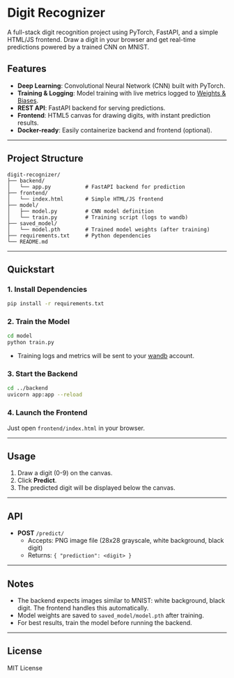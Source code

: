 # Digit Recognizer

A full-stack digit recognition project using PyTorch, FastAPI, and a simple HTML/JS frontend. Draw a digit in your browser and get real-time predictions powered by a trained CNN on MNIST.

## Features

- **Deep Learning**: Convolutional Neural Network (CNN) built with PyTorch.
- **Training & Logging**: Model training with live metrics logged to [Weights & Biases](https://wandb.ai/).
- **REST API**: FastAPI backend for serving predictions.
- **Frontend**: HTML5 canvas for drawing digits, with instant prediction results.
- **Docker-ready**: Easily containerize backend and frontend (optional).

---

## Project Structure

```
digit-recognizer/
├── backend/
│   └── app.py           # FastAPI backend for prediction
├── frontend/
│   └── index.html       # Simple HTML/JS frontend
├── model/
│   ├── model.py         # CNN model definition
│   └── train.py         # Training script (logs to wandb)
├── saved_model/
│   └── model.pth        # Trained model weights (after training)
├── requirements.txt     # Python dependencies
└── README.md
```

---

## Quickstart

### 1. Install Dependencies

```bash
pip install -r requirements.txt
```

### 2. Train the Model

```bash
cd model
python train.py
```
- Training logs and metrics will be sent to your [wandb](https://wandb.ai/) account.

### 3. Start the Backend

```bash
cd ../backend
uvicorn app:app --reload
```

### 4. Launch the Frontend

Just open `frontend/index.html` in your browser.

---

## Usage

1. Draw a digit (0-9) on the canvas.
2. Click **Predict**.
3. The predicted digit will be displayed below the canvas.

---

## API

- **POST** `/predict/`
  - Accepts: PNG image file (28x28 grayscale, white background, black digit)
  - Returns: `{ "prediction": <digit> }`

---

## Notes

- The backend expects images similar to MNIST: white background, black digit. The frontend handles this automatically.
- Model weights are saved to `saved_model/model.pth` after training.
- For best results, train the model before running the backend.

---

## License

MIT License
